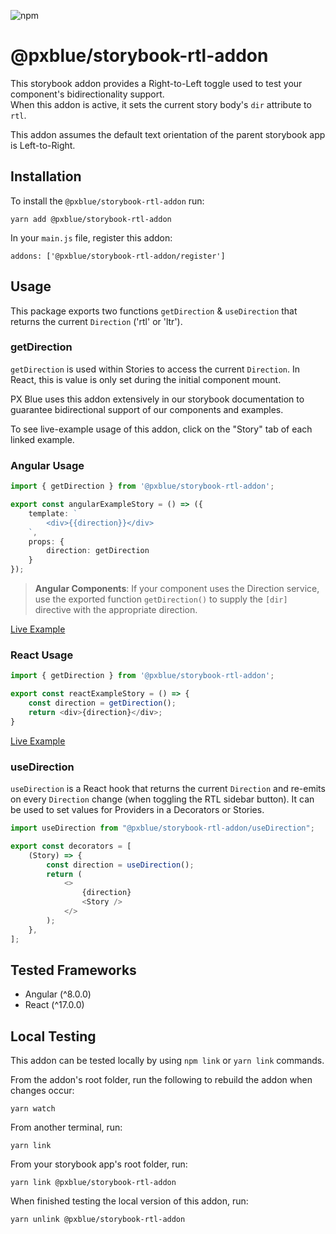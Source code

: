 ![npm](https://img.shields.io/npm/v/@pxblue/storybook-rtl-addon?label=%40pxblue%2Fstorybook-rtl-addon)


# @pxblue/storybook-rtl-addon

This storybook addon provides a Right-to-Left toggle used to test your component's bidirectionality support.  
When this addon is active, it sets the current story body's `dir` attribute to `rtl`.

This addon assumes the default text orientation of the parent storybook app is Left-to-Right.


## Installation

To install the `@pxblue/storybook-rtl-addon` run:

```
yarn add @pxblue/storybook-rtl-addon
```

In your `main.js` file, register this addon:

```
addons: ['@pxblue/storybook-rtl-addon/register']
```            

## Usage

This package exports two functions `getDirection` & `useDirection` that returns the current `Direction` ('rtl' or 'ltr').

### getDirection
`getDirection` is used within Stories to access the current `Direction`.  In React, this is value is only set during the initial component mount. 


PX Blue uses this addon extensively in our storybook documentation to guarantee bidirectional support of our components and examples.

To see live-example usage of this addon, click on the "Story" tab of each linked example.

### Angular Usage

```ts
import { getDirection } from '@pxblue/storybook-rtl-addon';

export const angularExampleStory = () => ({
    template: `
        <div>{{direction}}</div>
    `,
    props: {
        direction: getDirection
    }
});

```

> **Angular Components**: If your component uses the Direction service, use the exported function `getDirection()` to supply the `[dir]` directive with the appropriate direction.

[Live Example](https://pxblue-components.github.io/angular/?path=/story/components-score-card--with-full-config)


### React Usage

```ts
import { getDirection } from '@pxblue/storybook-rtl-addon';

export const reactExampleStory = () => {
    const direction = getDirection();
    return <div>{direction}</div>;
}

```
[Live Example](https://pxblue-components.github.io/react/?path=/story/components-user-menu--within-toolbar)



### useDirection
`useDirection` is a React hook that returns the current `Direction` and re-emits on every `Direction` change (when toggling the RTL sidebar button). It can be used to set values for Providers in a Decorators or Stories.


```ts
import useDirection from "@pxblue/storybook-rtl-addon/useDirection";

export const decorators = [
    (Story) => {
        const direction = useDirection();
        return (
            <>
                {direction}
                <Story />
            </>
        );
    },
];
```

## Tested Frameworks
- Angular (^8.0.0)
- React (^17.0.0)

## Local Testing

This addon can be tested locally by using `npm link` or `yarn link` commands.

From the addon's root folder, run the following to rebuild the addon when changes occur:

```yarn watch```

From another terminal, run:

```yarn link```

From your storybook app's root folder, run:

```yarn link @pxblue/storybook-rtl-addon```

When finished testing the local version of this addon, run:

```yarn unlink @pxblue/storybook-rtl-addon```



